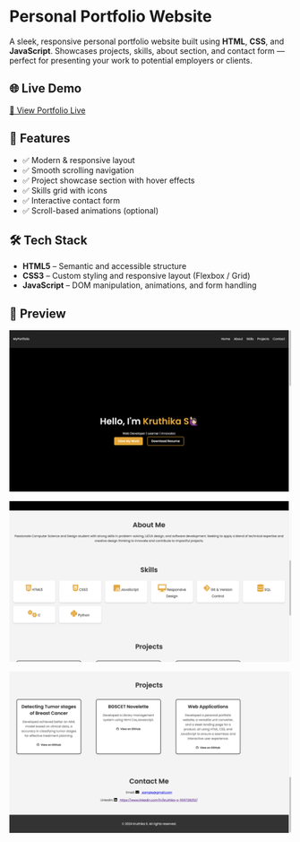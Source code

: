 # Personal Portfolio Website

A sleek, responsive personal portfolio website built using **HTML**, **CSS**, and **JavaScript**. Showcases projects, skills, about section, and contact form — perfect for presenting your work to potential employers or clients.

## 🌐 Live Demo

[🔗 View Portfolio Live](https://portfolio-lemon-alpha-86.vercel.app/)  



## 📁 Features

- ✅ Modern & responsive layout
- ✅ Smooth scrolling navigation
- ✅ Project showcase section with hover effects
- ✅ Skills grid with icons
- ✅ Interactive contact form
- ✅ Scroll-based animations (optional)



## 🛠️ Tech Stack

- **HTML5** – Semantic and accessible structure  
- **CSS3** – Custom styling and responsive layout (Flexbox / Grid)  
- **JavaScript** – DOM manipulation, animations, and form handling  



## 📸 Preview

![Portfolio Screenshot](https://github.com/kruthika-29/Portfolio/blob/main/assets/portfolioop1.png) 

![Portfolio Screenshot](https://github.com/kruthika-29/Portfolio/blob/main/assets/portfolioop2.png) 

![Portfolio Screenshot](https://github.com/kruthika-29/Portfolio/blob/main/assets/portfolioop3.png) 


